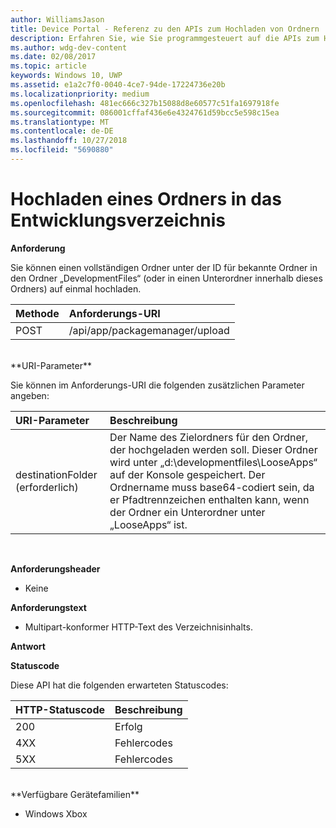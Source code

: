 ```yaml
---
author: WilliamsJason
title: Device Portal - Referenz zu den APIs zum Hochladen von Ordnern
description: Erfahren Sie, wie Sie programmgesteuert auf die APIs zum Hochladen von Ordnern zugreifen.
ms.author: wdg-dev-content
ms.date: 02/08/2017
ms.topic: article
keywords: Windows 10, UWP
ms.assetid: e1a2c7f0-0040-4ce7-94de-17224736e20b
ms.localizationpriority: medium
ms.openlocfilehash: 481ec666c327b15088d8e60577c51fa1697918fe
ms.sourcegitcommit: 086001cffaf436e6e4324761d59bcc5e598c15ea
ms.translationtype: MT
ms.contentlocale: de-DE
ms.lasthandoff: 10/27/2018
ms.locfileid: "5690880"
---
```

# <a name="upload-a-folder-to-the-development-directory"></a>Hochladen eines Ordners in das Entwicklungsverzeichnis

**Anforderung**

Sie können einen vollständigen Ordner unter der ID für bekannte Ordner in den Ordner „DevelopmentFiles“ (oder in einen Unterordner innerhalb dieses Ordners) auf einmal hochladen.

Methode      | Anforderungs-URI
:------     | :------
POST | /api/app/packagemanager/upload 
<br />
**URI-Parameter**

Sie können im Anforderungs-URI die folgenden zusätzlichen Parameter angeben:

URI-Parameter      | Beschreibung
:------     | :-----
destinationFolder (erforderlich) | Der Name des Zielordners für den Ordner, der hochgeladen werden soll. Dieser Ordner wird unter „d:\developmentfiles\LooseApps“ auf der Konsole gespeichert. Der Ordnername muss base64-codiert sein, da er Pfadtrennzeichen enthalten kann, wenn der Ordner ein Unterordner unter „LooseApps“ ist.
<br />

**Anforderungsheader**

- Keine

**Anforderungstext**

- Multipart-konformer HTTP-Text des Verzeichnisinhalts.

**Antwort**

**Statuscode**

Diese API hat die folgenden erwarteten Statuscodes:

HTTP-Statuscode      | Beschreibung
:------     | :-----
200 | Erfolg
4XX | Fehlercodes
5XX | Fehlercodes
<br />
**Verfügbare Gerätefamilien**

* Windows Xbox

